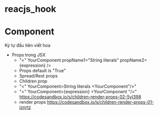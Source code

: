 # reacjs_hook

# Component
Ký tự đầu tiên viết hoa

- Props trong JSX
  - "<" YourComponent
      propName1="String literals"
      propName2={expression} />
  - Props default is "True"
  - Spread/Rest props
  - Children prop
  - "<" YourComponent>String literals <YourComponent"/>"
  - "<" YourComponent>{expression} <YourComponent "/>" https://codesandbox.io/s/children-render-props-02-5yl398
  - render props https://codesandbox.io/s/children-render-props-01-jznrtz

